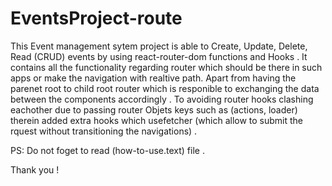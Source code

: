 # EventsProject-route

This Event management sytem project is able to Create, Update, Delete, Read (CRUD) events by using  react-router-dom functions and Hooks . 
It contains all the functionality regarding router which should be there in such apps or make the navigation with realtive path. 
Apart from having the parenet root to child root router which is responible to exchanging the data between the components accordingly . 
To avoiding router hooks clashing eachother due to passing router Objets keys such as (actions, loader) therein added 
extra hooks which usefetcher (which allow to submit the rquest without transitioning  the navigations) .
 
PS: Do not foget to read (how-to-use.text) file .
 
Thank you ! 
 
